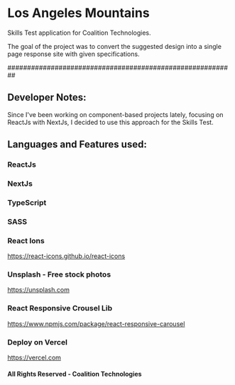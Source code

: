# Los Angeles Mountains

Skills Test application for Coalition Technologies.

The goal of the project was to convert the suggested design into a single page response site with given specifications.

##########################################################

## Developer Notes:

Since I've been working on component-based projects lately, focusing on ReactJs with NextJs, I decided to use this approach for the Skills Test.

## Languages and Features used:

### ReactJs

### NextJs

### TypeScript

### SASS

### React Ions
https://react-icons.github.io/react-icons

### Unsplash - Free stock photos
https://unsplash.com

### React Responsive Crousel Lib
https://www.npmjs.com/package/react-responsive-carousel

### Deploy on Vercel
https://vercel.com

#### All Rights Reserved - Coalition Technologies